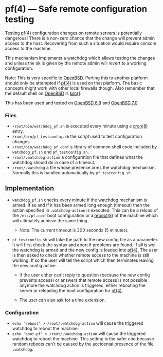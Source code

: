 # pf(4) — Safe remote configuration testing

Testing [pf(4)](https://man.openbsd.org/pf) configuration changes on remote servers is potentially dangerous! There is a non-zero chance that the change will prevent admin access to the host. Recovering from such a situation would require console access to the machine.

This mechanism implements a watchdog which allows testing the changes and unless the ok is given by the remote admin will revert to a working configuration.

Note: This is very specific to [OpenBSD](https://openbsd.org). Porting this to another platform should only be attempted if [pf(4)](https://man.openbsd.org/pf) is used on that platform. The basic concepts might work with other local firewalls though. Also remember that the default shell on [OpenBSD](https://openbsd.org) is [ksh(1](https://man.openbsd.org/ksh).

This has been used and tested on [OpenBSD 6.9](https://openbsd.org/69.html) and [OpenBSD 7.0](https://openbsd.org/70.html).


### Files

- `/root/bin/watchdog_pf.sh` is executed every minute using a [cron(8)](https://man.openbsd.org/cron) entry.
- `/root/bin/pf_testconfig.sh` the script used to test configuration changes.
- `/root/bin/watchdog_pf_conf` a library of common shell code included by `watchdog_pf.sh` and `pf_testconfig.sh`.
- `/root/.watchdog-action` a configuration file that defines what the watchdog should do in case of a timeout.
- `/root/.watchdog` a file whose presence arms the watchdog mechanism. Normally this is handled automatically by `pf_testconfig.sh`.


## Implementation

- `watchdog_pf.sh` checks every minute if the watchdog mechanism is armed. If so and if it has been armed long enough (timeout) then the action specified in `.watchdog-action` is executed. This can be a reload of the `/etc/pf.conf` boot configuration or a [reboot(8)](https://man.openbsd.org/reboot) of the machine which will ultimately achieve the same thing.

  - Note: The current timeout is 300 seconds (5 minutes).

- `pf_testconfig.sh` will take the path to the new config file as a parameter. It will first check the syntax and abort if problems are found. If all is well the watchdog is armed and the new config is loaded into [pf(4)](https://man.openbsd.org/pf). The user is then asked to check whether remote access to the machine is still working. If so the user will tell the script which then terminates leaving the new config active.

  - If the user either can't reply to question (because the new config prevents access) or answers that remote access is not possible anymore the watchdog action is triggered, either rebooting the server or reloading the boot configuration for [pf(4)](https://man.openbsd.org/pf).

  - The user can also ask for a time extension.


### Configuration

- ```echo 'reboot' > /root/.watchdog-action``` will cause the triggered watchdog to reboot the machine.
- ```echo 'boot-pf' > /root/.watchdog-action``` will cause the triggered watchdog to reboot the machine. This setting is the safer one because random reboots can't be caused by the accidental presence of the file `.watchdog`.
